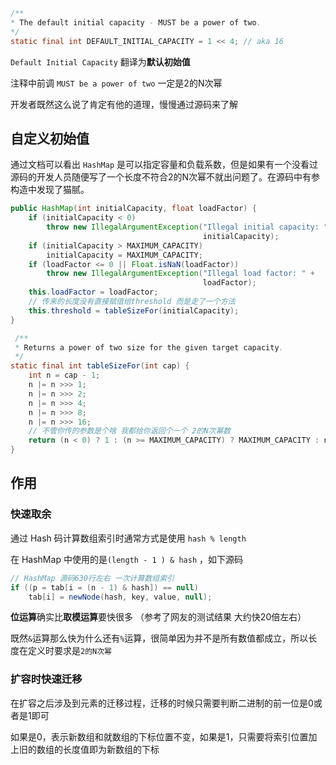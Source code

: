```java
/**
* The default initial capacity - MUST be a power of two.
*/
static final int DEFAULT_INITIAL_CAPACITY = 1 << 4; // aka 16
```

`Default Initial Capacity` 翻译为**默认初始值**

注释中前调 `MUST be a power of two` 一定是2的N次幂

开发者既然这么说了肯定有他的道理，慢慢通过源码来了解

## 自定义初始值

通过文档可以看出 `HashMap` 是可以指定容量和负载系数，但是如果有一个没看过源码的开发人员随便写了一个长度不符合2的N次幂不就出问题了。在源码中有参构造中发现了猫腻。

```java
public HashMap(int initialCapacity, float loadFactor) {
    if (initialCapacity < 0)
        throw new IllegalArgumentException("Illegal initial capacity: " +
                                           initialCapacity);
    if (initialCapacity > MAXIMUM_CAPACITY)
        initialCapacity = MAXIMUM_CAPACITY;
    if (loadFactor <= 0 || Float.isNaN(loadFactor))
        throw new IllegalArgumentException("Illegal load factor: " +
                                           loadFactor);
    this.loadFactor = loadFactor;
    // 传来的长度没有直接赋值给threshold 而是走了一个方法
    this.threshold = tableSizeFor(initialCapacity);
}

 /**
 * Returns a power of two size for the given target capacity.
 */
static final int tableSizeFor(int cap) {
    int n = cap - 1;
    n |= n >>> 1;
    n |= n >>> 2;
    n |= n >>> 4;
    n |= n >>> 8;
    n |= n >>> 16;
    // 不管你传的参数是个啥 我都给你返回个一个 2的N次幂数
    return (n < 0) ? 1 : (n >= MAXIMUM_CAPACITY) ? MAXIMUM_CAPACITY : n + 1;
}

```



## 作用

### 快速取余

通过 Hash 码计算数组索引时通常方式是使用 `hash % length`

在 HashMap 中使用的是`(length - 1 ) & hash` ，如下源码

```java
// HashMap 源码630行左右 一次计算数组索引 
if ((p = tab[i = (n - 1) & hash]) == null)
	tab[i] = newNode(hash, key, value, null);
```

**位运算**确实比**取模运算**要快很多 （参考了网友的测试结果 大约快20倍左右）

既然`&`运算那么快为什么还有`%`运算，很简单因为并不是所有数值都成立，所以长度在定义时要求是`2的N次幂`



### 扩容时快速迁移

在扩容之后涉及到元素的迁移过程，迁移的时候只需要判断二进制的前一位是0或者是1即可

如果是0，表示新数组和就数组的下标位置不变，如果是1，只需要将索引位置加上旧的数组的长度值即为新数组的下标
